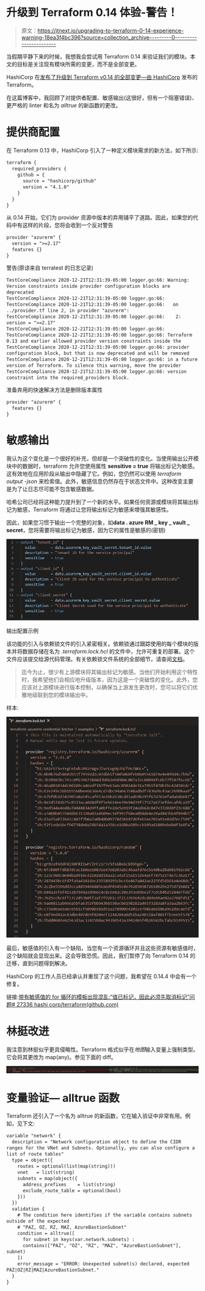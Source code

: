 # 升级到 Terraform 0.14 体验-警告！

> 原文：<https://itnext.io/upgrading-to-terraform-0-14-experience-warning-18ea3f4bc396?source=collection_archive---------0----------------------->

当假期平静下来的时候，我想我会尝试用 Terraform 0.14 来验证我们的模块。本文的目标是关注现有模块所需的变更，而不是全部变更。

HashiCorp 在[发布了升级到 Terraform v0.14 的全部变更—由 HashiCorp](https://www.terraform.io/upgrade-guides/0-14.html) 发布的 Terraform。

在这篇博客中，我回顾了对提供者配置、敏感输出(这很好，但有一个阻塞错误)、更严格的 linter 和名为 *alltrue* 的新函数的更改。

# 提供商配置

在 Terraform 0.13 中，HashiCorp 引入了一种定义模块需求的新方法，如下所示:

```
terraform {
  required_providers {
    github = {
      source = "hashicorp/github"
      version = "4.1.0"
    }
  }
}
```

从 0.14 开始，它们为 provider 资源中版本的弃用铺平了道路。因此，如果您的代码中有这样的片段，您将会收到一个反对警告

```
provider "azurerm" {
  version = ">=2.17"
  features {}
}
```

警告(原谅来自 terratest 的日志记录)

```
TestCoreCompliance 2020-12-21T12:31:39-05:00 logger.go:66: Warning: Version constraints inside provider configuration blocks are deprecated
TestCoreCompliance 2020-12-21T12:31:39-05:00 logger.go:66: 
TestCoreCompliance 2020-12-21T12:31:39-05:00 logger.go:66:   on ../provider.tf line 2, in provider "azurerm":
TestCoreCompliance 2020-12-21T12:31:39-05:00 logger.go:66:    2:   version = ">=2.17"
TestCoreCompliance 2020-12-21T12:31:39-05:00 logger.go:66: 
TestCoreCompliance 2020-12-21T12:31:39-05:00 logger.go:66: Terraform 0.13 and earlier allowed provider version constraints inside the
TestCoreCompliance 2020-12-21T12:31:39-05:00 logger.go:66: provider configuration block, but that is now deprecated and will be removed
TestCoreCompliance 2020-12-21T12:31:39-05:00 logger.go:66: in a future version of Terraform. To silence this warning, move the provider
TestCoreCompliance 2020-12-21T12:31:39-05:00 logger.go:66: version constraint into the required_providers block.
```

准备弃用的快速解决方法是删除版本属性

```
provider "azurerm" {
  features {}
}
```

# 敏感输出

我认为这个变化是一个很好的补充，但却是一个突破性的变化。当使用输出公开模块中的数据时，terraform 允许您使用属性 **sensitive = true** 将输出标记为敏感。这有效地在应用阶段从输出中隐藏了它。例如，您仍然可以使用 *terraform output -json* 来检索值。此外，敏感信息仍然存在于状态文件中。这种改变主要是为了让日志尽可能不包含敏感数据。

哈希公司已经将这种能力提升到了一个新的水平。如果任何资源或模块将其输出标记为敏感，Terraform 将通过让您将输出标记为敏感来增强其敏感性。

因此，如果您习惯于输出一个完整的对象，如**data . azure RM _ key _ vault _ secret**，您将需要将输出标记为敏感，因为它的属性是敏感的(密钥)

![](img/89d0cc9d449b2acf7f88e62546bbcb5f.png)

输出配置示例

该功能的引入与依赖锁文件的引入紧密相关。依赖锁通过跟踪使用的每个模块的版本并将数据存储在名为 *.terraform.lock.hcl* 的文件中，允许可重复的部署。这个文件应该提交给源代码管理。有关依赖锁文件系统的全部细节，请查阅[文档](https://www.terraform.io/docs/configuration/dependency-lock.html)。

> 迄今为止，很少有上游模块将其输出标记为敏感。当他们开始利用这个特性时，我希望他们会相应地升级版本，因为这是一个突破性的变化。此外，您应该对上游模块进行版本控制，以确保当上游发生更改时，您可以将它们优雅地级联到您的模块输出中。

样本:

![](img/0a330c54a348c04abbac490de58ac9b7.png)

最后，敏感值的引入有一个缺陷，当您有一个资源循环并且这些资源有敏感值时，这个缺陷就会显现出来。这会导致恐慌。因此，我们暂停了向 Terraform 0.14 的迁移，直到问题得到解决。

HashiCorp 的工作人员已经承认并重现了这个问题，我希望在 0.14.4 中会有一个修复。

链接:[带有敏感值的 for 循环的模板出现混乱:“值已标记，因此必须先取消标记”问题# 27336 hashi corp/terraform(github.com)](https://github.com/hashicorp/terraform/issues/27336)

# 林挺改进

我注意到林挺似乎更具侵略性。Terraform 格式似乎在*地图*输入变量上强制类型。它会将其更改为 map(any)。参见下面的 diff。

![](img/6c528d93f97c778df92010eff203d9ea.png)

# 变量验证— alltrue 函数

Terraform 还引入了一个名为 alltrue 的新函数，它在输入验证中非常有用。例如，见下文:

```
variable "network" {
  description = "Network configuration object to define the CIDR ranges for the VNet and Subnets. Optionally, you can also configure a list of route tables"
  type = object({
    routes = optional(list(map(string)))
    vnet   = list(string)
    subnets = map(object({
      address_prefixes    = list(string)
      exclude_route_table = optional(bool)
    }))
  })
  validation {
    # The condition here identifies if the variable contains subnets outside of the expected 
    # "PAZ, OZ, RZ, MAZ, AzureBastionSubnet"
    condition = alltrue([
      for subnet in keys(var.network.subnets) :
      contains(["PAZ", "OZ", "RZ", "MAZ", "AzureBastionSubnet"], subnet)
    ])
    error_message = "ERROR: Unexpected subnet(s) declared, expected PAZ|OZ|RZ|MAZ|AzureBastionSubnet."
  }
}
```